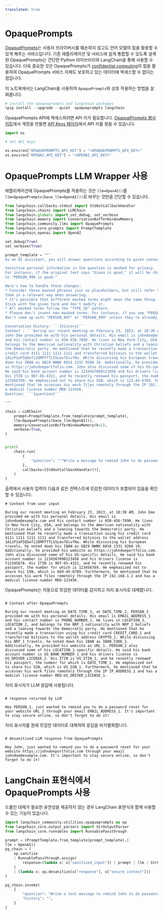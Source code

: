 ```yaml
---
translated: true
---
```


# OpaquePrompts

[OpaquePrompts](https://opaqueprompts.readthedocs.io/en/latest/)는 사용자 프라이버시를 훼손하지 않고도 언어 모델의 힘을 활용할 수 있게 해주는 서비스입니다. 기존 애플리케이션 및 서비스에 쉽게 통합할 수 있도록 설계된 OpaquePrompts는 간단한 Python 라이브러리와 LangChain을 통해 사용할 수 있습니다. 더욱 중요한 것은 OpaquePrompts가 [confidential computing](https://en.wikipedia.org/wiki/Confidential_computing)의 힘을 활용하여 OpaquePrompts 서비스 자체도 보호하고 있는 데이터에 액세스할 수 없다는 점입니다.

이 노트북에서는 LangChain을 사용하여 `OpaquePrompts`와 상호 작용하는 방법을 살펴봅니다.

```python
# install the opaqueprompts and langchain packages
%pip install --upgrade --quiet  opaqueprompts langchain
```

OpaquePrompts API에 액세스하려면 API 키가 필요합니다. [OpaquePrompts 웹사이트](https://opaqueprompts.opaque.co/)에서 계정을 만들면 [API Keys 페이지](https:opaqueprompts.opaque.co/api-keys)에서 API 키를 찾을 수 있습니다.

```python
import os

# Set API keys

os.environ["OPAQUEPROMPTS_API_KEY"] = "<OPAQUEPROMPTS_API_KEY>"
os.environ["OPENAI_API_KEY"] = "<OPENAI_API_KEY>"
```

# OpaquePrompts LLM Wrapper 사용

애플리케이션에 OpaquePrompts를 적용하는 것은 `llm=OpenAI()`를 `llm=OpaquePrompts(base_llm=OpenAI())`로 바꾸는 것만큼 간단할 수 있습니다.

```python
from langchain.callbacks.stdout import StdOutCallbackHandler
from langchain.chains import LLMChain
from langchain.globals import set_debug, set_verbose
from langchain.memory import ConversationBufferWindowMemory
from langchain_community.llms import OpaquePrompts
from langchain_core.prompts import PromptTemplate
from langchain_openai import OpenAI

set_debug(True)
set_verbose(True)

prompt_template = """
As an AI assistant, you will answer questions according to given context.

Sensitive personal information in the question is masked for privacy.
For instance, if the original text says "Giana is good," it will be changed
to "PERSON_998 is good."

Here's how to handle these changes:
* Consider these masked phrases just as placeholders, but still refer to
them in a relevant way when answering.
* It's possible that different masked terms might mean the same thing.
Stick with the given term and don't modify it.
* All masked terms follow the "TYPE_ID" pattern.
* Please don't invent new masked terms. For instance, if you see "PERSON_998,"
don't come up with "PERSON_997" or "PERSON_999" unless they're already in the question.

Conversation History: ```{history}```
Context : ```During our recent meeting on February 23, 2023, at 10:30 AM,
John Doe provided me with his personal details. His email is johndoe@example.com
and his contact number is 650-456-7890. He lives in New York City, USA, and
belongs to the American nationality with Christian beliefs and a leaning towards
the Democratic party. He mentioned that he recently made a transaction using his
credit card 4111 1111 1111 1111 and transferred bitcoins to the wallet address
1A1zP1eP5QGefi2DMPTfTL5SLmv7DivfNa. While discussing his European travels, he noted
down his IBAN as GB29 NWBK 6016 1331 9268 19. Additionally, he provided his website
as https://johndoeportfolio.com. John also discussed some of his US-specific details.
He said his bank account number is 1234567890123456 and his drivers license is Y12345678.
His ITIN is 987-65-4321, and he recently renewed his passport, the number for which is
123456789. He emphasized not to share his SSN, which is 123-45-6789. Furthermore, he
mentioned that he accesses his work files remotely through the IP 192.168.1.1 and has
a medical license number MED-123456. ```
Question: ```{question}```

"""

chain = LLMChain(
    prompt=PromptTemplate.from_template(prompt_template),
    llm=OpaquePrompts(base_llm=OpenAI()),
    memory=ConversationBufferWindowMemory(k=2),
    verbose=True,
)


print(
    chain.run(
        {
            "question": """Write a message to remind John to do password reset for his website to stay secure."""
        },
        callbacks=[StdOutCallbackHandler()],
    )
)
```

출력에서 사용자 입력의 다음과 같은 컨텍스트에 민감한 데이터가 포함되어 있음을 확인할 수 있습니다.

```output
# Context from user input

During our recent meeting on February 23, 2023, at 10:30 AM, John Doe provided me with his personal details. His email is johndoe@example.com and his contact number is 650-456-7890. He lives in New York City, USA, and belongs to the American nationality with Christian beliefs and a leaning towards the Democratic party. He mentioned that he recently made a transaction using his credit card 4111 1111 1111 1111 and transferred bitcoins to the wallet address 1A1zP1eP5QGefi2DMPTfTL5SLmv7DivfNa. While discussing his European travels, he noted down his IBAN as GB29 NWBK 6016 1331 9268 19. Additionally, he provided his website as https://johndoeportfolio.com. John also discussed some of his US-specific details. He said his bank account number is 1234567890123456 and his drivers license is Y12345678. His ITIN is 987-65-4321, and he recently renewed his passport, the number for which is 123456789. He emphasized not to share his SSN, which is 669-45-6789. Furthermore, he mentioned that he accesses his work files remotely through the IP 192.168.1.1 and has a medical license number MED-123456.

```

OpaquePrompts는 자동으로 민감한 데이터를 감지하고 자리 표시자로 대체합니다.

```output

# Context after OpaquePrompts

During our recent meeting on DATE_TIME_3, at DATE_TIME_2, PERSON_3 provided me with his personal details. His email is EMAIL_ADDRESS_1 and his contact number is PHONE_NUMBER_1. He lives in LOCATION_3, LOCATION_2, and belongs to the NRP_3 nationality with NRP_2 beliefs and a leaning towards the Democratic party. He mentioned that he recently made a transaction using his credit card CREDIT_CARD_1 and transferred bitcoins to the wallet address CRYPTO_1. While discussing his NRP_1 travels, he noted down his IBAN as IBAN_CODE_1. Additionally, he provided his website as URL_1. PERSON_2 also discussed some of his LOCATION_1-specific details. He said his bank account number is US_BANK_NUMBER_1 and his drivers license is US_DRIVER_LICENSE_2. His ITIN is US_ITIN_1, and he recently renewed his passport, the number for which is DATE_TIME_1. He emphasized not to share his SSN, which is US_SSN_1. Furthermore, he mentioned that he accesses his work files remotely through the IP IP_ADDRESS_1 and has a medical license number MED-US_DRIVER_LICENSE_1.

```

자리 표시자가 LLM 응답에 사용됩니다.

```output

# response returned by LLM

Hey PERSON_1, just wanted to remind you to do a password reset for your website URL_1 through your email EMAIL_ADDRESS_1. It's important to stay secure online, so don't forget to do it!

```

자리 표시자를 원래 민감한 데이터로 대체하여 응답을 비식별화합니다.

```output

# desanitized LLM response from OpaquePrompts

Hey John, just wanted to remind you to do a password reset for your website https://johndoeportfolio.com through your email johndoe@example.com. It's important to stay secure online, so don't forget to do it!

```

# LangChain 표현식에서 OpaquePrompts 사용

드롭인 대체가 필요한 유연성을 제공하지 않는 경우 LangChain 표현식과 함께 사용할 수 있는 기능이 있습니다.

```python
import langchain_community.utilities.opaqueprompts as op
from langchain_core.output_parsers import StrOutputParser
from langchain_core.runnables import RunnablePassthrough

prompt = (PromptTemplate.from_template(prompt_template),)
llm = OpenAI()
pg_chain = (
    op.sanitize
    | RunnablePassthrough.assign(
        response=(lambda x: x["sanitized_input"]) | prompt | llm | StrOutputParser(),
    )
    | (lambda x: op.desanitize(x["response"], x["secure_context"]))
)

pg_chain.invoke(
    {
        "question": "Write a text message to remind John to do password reset for his website through his email to stay secure.",
        "history": "",
    }
)
```
